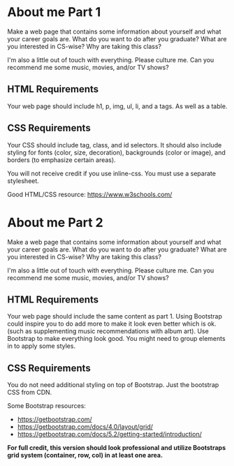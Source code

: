 # About me Part 1

Make a web page that contains some information about yourself and what your career goals are. What do you want to do after you graduate? What are you interested in CS-wise? Why are taking this class?

I'm also a little out of touch with everything. Please culture me. Can you recommend me some music, movies, and/or TV shows? 

## HTML Requirements
Your web page should include h1, p, img, ul, li, and a tags. As well as a table. 

## CSS Requirements
Your CSS should include tag, class, and id selectors. It should also include styling for fonts (color, size, decoration), backgrounds (color or image), and borders (to emphasize certain areas).

You will not receive credit if you use inline-css. You must use a separate stylesheet. 

Good HTML/CSS resource:  https://www.w3schools.com/


# About me Part 2

Make a web page that contains some information about yourself and what your career goals are. What do you want to do after you graduate? What are you interested in CS-wise? Why are taking this class?

I'm also a little out of touch with everything. Please culture me. Can you recommend me some music, movies, and/or TV shows?

## HTML Requirements
Your web page should include the same content as part 1. Using Bootstrap could inspire you to do add more to make it look even better which is ok. (such as supplementing music recommendations with album art). Use Bootstrap to make everything look good. You might need to group elements in  to apply some styles.
## CSS Requirements
You do not need additional styling on top of Bootstrap. Just the bootstrap CSS from CDN. 

Some Bootstrap resources:
* https://getbootstrap.com/
* https://getbootstrap.com/docs/4.0/layout/grid/
* https://getbootstrap.com/docs/5.2/getting-started/introduction/

<strong>For full credit, this version should look professional and utilize Bootstraps grid system (container, row, col) in at least one area.</strong>
